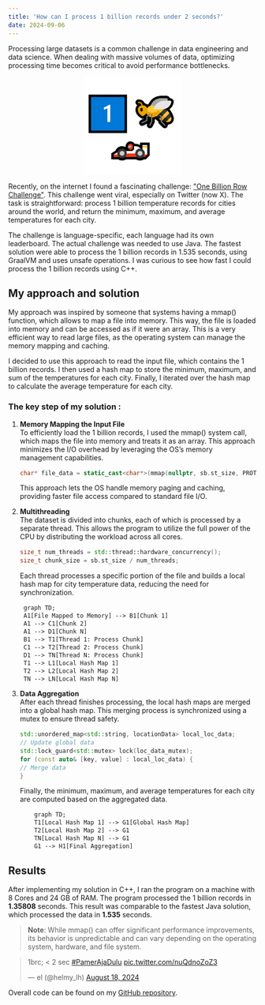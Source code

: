 ```yaml
---
title: 'How can I process 1 billion records under 2 seconds?'
date: 2024-09-06
---
```


Processing large datasets is a common challenge in data engineering and data science. When dealing with massive volumes of data, optimizing processing time becomes critical to avoid performance bottlenecks.

<img src="../../static/images/1brc-under-2sec/1brc-logo.png" alt="1 Billion Row Challenge Logo" width="200" style="display: block; margin: 0 auto;">

Recently, on the internet I found a fascinating challenge: ["One Billion Row Challenge"](https://1brc.dev/). This challenge went viral, especially on Twitter (now X). The task is straightforward: process 1 billion temperature records for cities around the world, and return the minimum, maximum, and average temperatures for each city.


The challenge is language-specific, each language had its own leaderboard. The actual challenge was needed to use Java. The fastest solution were able to process the 1 billion records in 1.535 seconds, using GraalVM and uses unsafe operations. I was curious to see how fast I could process the 1 billion records using C++.


## My approach and solution

My approach was inspired by someone that systems having a mmap() function, which allows to map a file into memory. This way, the file is loaded into memory and can be accessed as if it were an array. This is a very efficient way to read large files, as the operating system can manage the memory mapping and caching.

I decided to use this approach to read the input file, which contains the 1 billion records. I then used a hash map to store the minimum, maximum, and sum of the temperatures for each city. Finally, I iterated over the hash map to calculate the average temperature for each city.

### The key step of my solution :

1. **Memory Mapping the Input File** <br/>
   To efficiently load the 1 billion records, I used the mmap() system call, which maps the file into memory and treats it as an array. This approach minimizes the I/O overhead by leveraging the OS’s memory management capabilities.
    ```cpp
   char* file_data = static_cast<char*>(mmap(nullptr, sb.st_size, PROT_READ, MAP_PRIVATE, fd, 0));
   ```
   This approach lets the OS handle memory paging and caching, providing faster file access compared to standard file I/O.

2. **Multithreading** <br/>
   The dataset is divided into chunks, each of which is processed by a separate thread. This allows the program to utilize the full power of the CPU by distributing the workload across all cores.
   ```cpp
   size_t num_threads = std::thread::hardware_concurrency();
   size_t chunk_size = sb.st_size / num_threads;
   ```
   Each thread processes a specific portion of the file and builds a local hash map for city temperature data, reducing the need for synchronization.
    ```mermaid
     graph TD;
     A1[File Mapped to Memory] --> B1[Chunk 1]
     A1 --> C1[Chunk 2]
     A1 --> D1[Chunk N]
     B1 --> T1[Thread 1: Process Chunk]
     C1 --> T2[Thread 2: Process Chunk]
     D1 --> TN[Thread N: Process Chunk]
     T1 --> L1[Local Hash Map 1]
     T2 --> L2[Local Hash Map 2]
     TN --> LN[Local Hash Map N]
   ```

3. **Data Aggregation** <br/>
   After each thread finishes processing, the local hash maps are merged into a global hash map. This merging process is synchronized using a mutex to ensure thread safety.
    ```cpp
   std::unordered_map<std::string, locationData> local_loc_data;
   // Update global data
   std::lock_guard<std::mutex> lock(loc_data_mutex);
   for (const auto& [key, value] : local_loc_data) {
    // Merge data
   }
   ```
   Finally, the minimum, maximum, and average temperatures for each city are computed based on the aggregated data.
    ```mermaid
        graph TD;
        T1[Local Hash Map 1] --> G1[Global Hash Map]
        T2[Local Hash Map 2] --> G1
        TN[Local Hash Map N] --> G1
        G1 --> H1[Final Aggregation]
   ```

## Results

After implementing my solution in C++, I ran the program on a machine with 8 Cores and 24 GB of RAM. The program processed the 1 billion records in **1.35808** seconds. This result was comparable to the fastest Java solution, which processed the data in **1.535** seconds.

> **Note**: While mmap() can offer significant performance improvements, its behavior is unpredictable and can vary depending on the operating system, hardware, and file system. 


<blockquote class="twitter-tweet" data-align="center">
 <p lang="und" dir="ltr">1brc; &lt; 2 sec
   <a href="https://twitter.com/hashtag/PamerAjaDulu?src=hash&amp;ref_src=twsrc%5Etfw">#PamerAjaDulu</a> 
   <a href="https://t.co/nuQdnoZoZ3">pic.twitter.com/nuQdnoZoZ3</a>
 </p>&mdash; el (@helmy_lh) 
 <a href="https://twitter.com/helmy_lh/status/1825151101471273339?ref_src=twsrc%5Etfw">August 18, 2024</a>
</blockquote> 
<script async src="https://platform.twitter.com/widgets.js" charset="utf-8"></script>

Overall code can be found on my [GitHub repository](https://github.com/elskow/1brc-cpp-under-2s).

